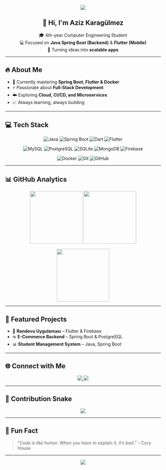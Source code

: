 <!-- Profil Banner -->
<p align="center">
  <img src="https://capsule-render.vercel.app/api?type=waving&color=gradient&height=180&section=header&text=Aziz%20Karagülmez%20🚀&fontSize=40&fontAlignY=35&animation=twinkling" />
</p>

<h2 align="center">💫 Hi, I'm Aziz Karagülmez</h2>

<p align="center">
  🎓 4th-year Computer Engineering Student <br/>
  💻 Focused on <b>Java Spring Boot (Backend)</b> & <b>Flutter (Mobile)</b> <br/>
  🚀 Turning ideas into <b>scalable apps</b>  
</p>

---

## 🔥 About Me
- 🌱 Currently mastering **Spring Boot, Flutter & Docker**  
- ⚡ Passionate about **Full-Stack Development**  
- ☁️ Exploring **Cloud, CI/CD, and Microservices**  
- 📈 Always learning, always building  

---

## 💻 Tech Stack

<p align="center"> 
  <img alt="Java" src="https://img.shields.io/badge/Java-%23ED8B00.svg?style=for-the-badge&logo=openjdk&logoColor=white"/> 
  <img alt="Spring Boot" src="https://img.shields.io/badge/SpringBoot-%236DB33F.svg?style=for-the-badge&logo=springboot&logoColor=white"/> 
  <img alt="Dart" src="https://img.shields.io/badge/Dart-%230175C2.svg?style=for-the-badge&logo=dart&logoColor=white"/> 
  <img alt="Flutter" src="https://img.shields.io/badge/Flutter-%2302569B.svg?style=for-the-badge&logo=flutter&logoColor=white"/> 
</p>

<p align="center">
  <img alt="MySQL" src="https://img.shields.io/badge/MySQL-4479A1.svg?style=for-the-badge&logo=mysql&logoColor=white"/>
  <img alt="PostgreSQL" src="https://img.shields.io/badge/PostgreSQL-%23336791.svg?style=for-the-badge&logo=postgresql&logoColor=white"/>
  <img alt="SQLite" src="https://img.shields.io/badge/SQLite-%2307405e.svg?style=for-the-badge&logo=sqlite&logoColor=white"/>
  <img alt="MongoDB" src="https://img.shields.io/badge/MongoDB-%2347A248.svg?style=for-the-badge&logo=mongodb&logoColor=white"/>
  <img alt="Firebase" src="https://img.shields.io/badge/Firebase-%23039BE5.svg?style=for-the-badge&logo=firebase&logoColor=white"/>
</p>

<p align="center">
  <img alt="Docker" src="https://img.shields.io/badge/Docker-%230db7ed.svg?style=for-the-badge&logo=docker&logoColor=white"/>
  <img alt="Git" src="https://img.shields.io/badge/Git-%23F05033.svg?style=for-the-badge&logo=git&logoColor=white"/>
  <img alt="GitHub" src="https://img.shields.io/badge/GitHub-%23121011.svg?style=for-the-badge&logo=github&logoColor=white"/>
</p>

---

## 📊 GitHub Analytics

<p align="center">
  <img src="https://github-readme-stats.vercel.app/api?username=AzizKaragulmez&show_icons=true&theme=tokyonight" height="170"/>
  <img src="https://github-readme-stats.vercel.app/api/top-langs/?username=AzizKaragulmez&layout=compact&theme=tokyonight" height="170"/>
</p>

<p align="center">
  <img src="https://github-readme-streak-stats.herokuapp.com/?user=AzizKaragulmez&theme=tokyonight" height="170"/>
</p>

---

## 🚀 Featured Projects
- 📱 **Randevu Uygulaması** – Flutter & Firebase  
- ☕ **E-Commerce Backend** – Spring Boot & PostgreSQL  
- 📊 **Student Management System** – Java, Spring Boot  

---

## 🌐 Connect with Me
<p align="center">
  <a href="https://www.linkedin.com/in/aziz-karag%C3%BClmez-612762199/">
    <img src="https://img.shields.io/badge/LinkedIn-0A66C2?style=for-the-badge&logo=linkedin&logoColor=white"/>
  </a>
  <a href="mailto:azizkaragulmez07@gmail.com">
    <img src="https://img.shields.io/badge/Gmail-D14836?style=for-the-badge&logo=gmail&logoColor=white"/>
  </a>
</p>

---

## 🐍 Contribution Snake
<p align="center">
  <img src="https://github.com/AzizKaragulmez/AzizKaragulmez/blob/output/github-contribution-grid-snake.svg" />
</p>

---

## 🎯 Fun Fact
> *“Code is like humor. When you have to explain it, it’s bad.”* – Cory House  

---

<p align="center">
  <img src="https://capsule-render.vercel.app/api?type=waving&color=gradient&height=120&section=footer"/>
</p>
